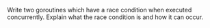 Write two goroutines which have a race condition when executed concurrently. Explain what the race condition is and how it can occur.

